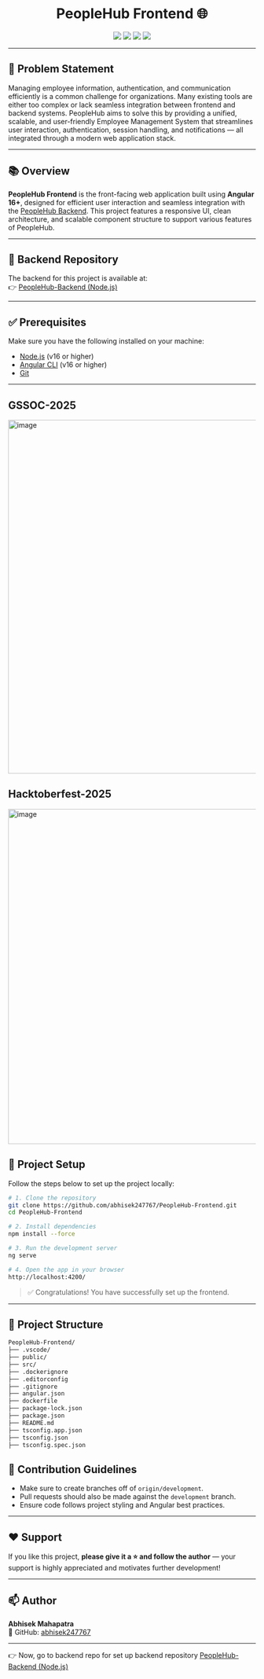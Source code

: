 <h1 align="center">PeopleHub Frontend 🌐</h1>

<p align="center">
  <img src="https://img.shields.io/badge/Angular-19-red?style=for-the-badge&logo=angular" />
  <img src="https://img.shields.io/badge/TypeScript-blue?style=for-the-badge&logo=typescript" />
  <img src="https://img.shields.io/badge/SCSS-CSS3-ff69b4?style=for-the-badge&logo=sass" />
  <img src="https://img.shields.io/badge/Responsive-Design-brightgreen?style=for-the-badge&logo=responsive-design" />
</p>

---
## 📌 Problem Statement

Managing employee information, authentication, and communication efficiently is a common challenge for organizations. Many existing tools are either too complex or lack seamless integration between frontend and backend systems. PeopleHub aims to solve this by providing a unified, scalable, and user-friendly Employee Management System that streamlines user interaction, authentication, session handling, and notifications — all integrated through a modern web application stack.

---

## 📚 Overview

**PeopleHub Frontend** is the front-facing web application built using **Angular 16+**, designed for efficient user interaction and seamless integration with the [PeopleHub Backend](https://github.com/abhisek247767/PeopleHub-Backend). This project features a responsive UI, clean architecture, and scalable component structure to support various features of PeopleHub.

---
## 🔗 Backend Repository

The backend for this project is available at:  
👉 [PeopleHub-Backend (Node.js)](https://github.com/abhisek247767/PeopleHub-Backend)

---

## ✅ Prerequisites

Make sure you have the following installed on your machine:

- [Node.js](https://nodejs.org/) (v16 or higher)
- [Angular CLI](https://angular.io/cli) (v16 or higher)
- [Git](https://git-scm.com/)

---
## GSSOC-2025
<img width="1280" height="720" alt="image" src="https://github.com/user-attachments/assets/25f9f6e3-07e0-49bc-91f7-25d1ea11f6d3" />

## Hacktoberfest-2025
<img width="1382" height="682" alt="image" src="https://github.com/user-attachments/assets/a98704db-7458-4c62-b124-7c220e05550f" />


## 🚀 Project Setup

Follow the steps below to set up the project locally:

```bash
# 1. Clone the repository
git clone https://github.com/abhisek247767/PeopleHub-Frontend.git
cd PeopleHub-Frontend

# 2. Install dependencies
npm install --force

# 3. Run the development server
ng serve

# 4. Open the app in your browser
http://localhost:4200/
```

> ✅ Congratulations! You have successfully set up the frontend.

---

## 📁 Project Structure

```bash
PeopleHub-Frontend/
├── .vscode/
├── public/
├── src/
├── .dockerignore
├── .editorconfig
├── .gitignore
├── angular.json
├── dockerfile
├── package-lock.json
├── package.json
├── README.md
├── tsconfig.app.json
├── tsconfig.json
├── tsconfig.spec.json

```

## 📌 Contribution Guidelines

- Make sure to create branches off of `origin/development`.
- Pull requests should also be made against the `development` branch.
- Ensure code follows project styling and Angular best practices.

---

## ❤️ Support

If you like this project, **please give it a ⭐ and follow the author** — your support is highly appreciated and motivates further development!

---

## 📫 Author

**Abhisek Mahapatra**  
📎 GitHub: [abhisek247767](https://github.com/abhisek247767)

---
👉 Now, go to backend repo for set up backend repository [PeopleHub-Backend (Node.js)](https://github.com/abhisek247767/PeopleHub-Backend)
